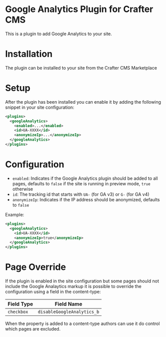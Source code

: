 # Google Analytics Plugin for Crafter CMS

This is a plugin to add Google Analytics to your site.

# Installation

The plugin can be installed to your site from the Crafter CMS Marketplace

# Setup

After the plugin has been installed you can enable it by adding the following snippet in your site configuration:

```xml
<plugins>
  <googleAnalytics>
    <enabled>...</enabled>
    <id>UA-XXXX</id>
    <anonymizeIp>...</anonymizeIp>
  </googleAnalytics>
</plugins>
```

# Configuration

- `enabled`: Indicates if the Google Analytics plugin should be added to all pages, defaults to `false` if the site
  is running in preview mode, `true` otherwise
- `id`: The tracking id that starts with `UA-` (for GA v3) or `G-` (for GA v4)
- `anonymizeIp`: Indicates if the IP address should be anonymized, defaults to `false`

Example:

```xml
<plugins>
  <googleAnalytics>
    <id>UA-XXXX</id>
    <anonymizeIp>true</anonymizeIp>
  </googleAnalytics>
</plugins>
```

# Page Override

If the plugin is enabled in the site configuration but some pages should not include the Google Analaytics markup it
is possible to override the configuration using a field in the content-type:

| Field Type |  Field Name          |
|------------|----------------------|
| `checkbox` | `disableGoogleAnalytics_b` |

When the property is added to a content-type authors can use it do control which pages are excluded.
